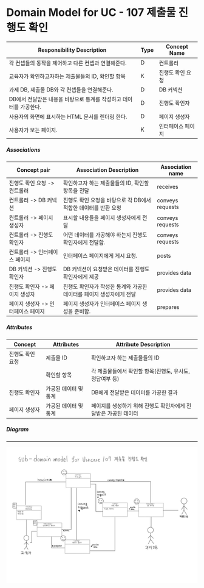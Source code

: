# Domain Model for UC - 107 제출물 진행도 확인

| Responsibility Description                                   | Type | Concept Name      |
| ------------------------------------------------------------ | ---- | ----------------- |
| 각 컨셉들의 동작을 제어하고 다른 컨셉과 연결해준다.          | D    | 컨트롤러          |
| 교육자가 확인하고자하는 제출물들의 ID, 확인할 항목           | K    | 진행도 확인 요청  |
| 과제 DB, 제출물 DB와 각 컨셉들을 연결해준다.                 | D    | DB 커넥션         |
| DB에서 전달받은 내용을 바탕으로 통계를 작성하고 데이터를 가공한다. | D    | 진행도 확인자     |
| 사용자의 화면에 표시하는 HTML 문서를 렌더링 한다.            | D    | 페이지 생성자     |
| 사용자가 보는 페이지.                                        | K    | 인터페이스 페이지 |

##### Associations

| Concept pair                       | Association Description                                      | Association name |
| ---------------------------------- | ------------------------------------------------------------ | ---------------- |
| 진행도 확인 요청 -> 컨트롤러       | 확인하고자 하는 제출물들의 ID, 확인할 항목을 전달            | receives         |
| 컨트롤러 -> DB 커넥션              | 진행도 확인 요청을 바탕으로 각 DB에서 적합한 데이터를 반환 요청 | conveys requests |
| 컨트롤러 -> 페이지 생성자          | 표시할 내용들을 페이지 생성자에게 전달                       | conveys requests |
| 컨트롤러 -> 진행도 확인자          | 어떤 데이터를 가공해야 하는지 진행도 확인자에게 전달함.      | conveys requests |
| 컨트롤러 -> 인터페이스 페이지      | 인터페이스 페이지에게 게시 요청.                             | posts            |
| DB 커넥션 -> 진행도 확인자         | DB 커넥션이 요청받은 데이터를 진행도 확인자에게 제공         | provides data    |
| 진행도 확인자 -> 페이지 생성자     | 진행도 확인자가 작성한 통계와 가공한 데이터를 페이지 생성자에게 전달 | provides data    |
| 페이지 생성자 -> 인터페이스 페이지 | 페이지 생성자가 인터페이스 페이지 생성을 준비함.             | prepares         |

##### Attributes

| Concept          | Attributes            | Attribute Description                                        |
| ---------------- | --------------------- | ------------------------------------------------------------ |
| 진행도 확인 요청 | 제출물 ID             | 확인하고자 하는 제출물들의 ID                                |
|                  | 확인할 항목           | 각 제출물들에서 확인할 항목(진행도, 유사도, 정답여부 등)     |
| 진행도 확인자    | 가공된 데이터 및 통계 | DB에게 전달받은 데이터를 가공한 결과                         |
| 페이지 생성자    | 가공된 데이터 및 통계 | 페이지를 생성하기 위해 진행도 확인자에게 전달받은 가공된 데이터 |

##### Diagram
-------
![DM107](../img/Sub%20DM%20diagram%20for%20UC%20-%20107%20제출물%20진행도%20확인.jpg)
